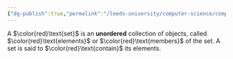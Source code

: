 ```yaml
---
{"dg-publish":true,"permalink":"/leeds-university/computer-science/compulsory-modules/fundamental-math-concepts/5-set-theory/definitions/definition-5-1-sets/","tags":["Definition"]}
---
```


A $\color{red}\text{set}$ is an **unordered** collection of objects, called $\color{red}\text{elements}$ or $\color{red}\text{members}$ of the set. A set is said to $\color{red}\text{contain}$ its elements.
